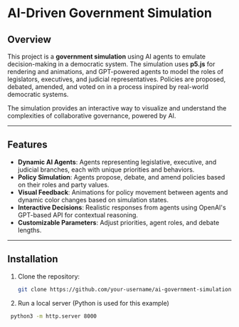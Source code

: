 # AI-Driven Government Simulation

## Overview
This project is a **government simulation** using AI agents to emulate decision-making in a democratic system. The simulation uses **p5.js** for rendering and animations, and GPT-powered agents to model the roles of legislators, executives, and judicial representatives. Policies are proposed, debated, amended, and voted on in a process inspired by real-world democratic systems.

The simulation provides an interactive way to visualize and understand the complexities of collaborative governance, powered by AI.

---

## Features
- **Dynamic AI Agents**: Agents representing legislative, executive, and judicial branches, each with unique priorities and behaviors.
- **Policy Simulation**: Agents propose, debate, and amend policies based on their roles and party values.
- **Visual Feedback**: Animations for policy movement between agents and dynamic color changes based on simulation states.
- **Interactive Decisions**: Realistic responses from agents using OpenAI's GPT-based API for contextual reasoning.
- **Customizable Parameters**: Adjust priorities, agent roles, and debate lengths.

---

## Installation
1. Clone the repository:
   ```bash
   git clone https://github.com/your-username/ai-government-simulation.git

2. Run a local server (Python is used for this example)
  ```bash
   python3 -m http.server 8000

     

